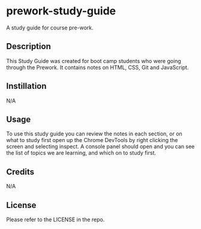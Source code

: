 # prework-study-guide
A study guide for course pre-work.

## Description
This Study Guide was created for boot camp students who were going through the Prework. It contains notes on HTML, CSS, Git and JavaScript.

## Instillation
N/A

## Usage
To use this study guide you can review the notes in each section, or on what to study first open up the Chrome DevTools by right clicking the screen and selecting inspect. A console panel should open and you can see the list of topics we are learning, and which on to study first.

## Credits
N/A

## License
Please refer to the LICENSE in the repo.
